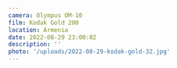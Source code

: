 ```yaml
---
camera: Olympus OM-10
film: Kodak Gold 200
location: Armenia
date: 2022-08-29 23:00:02
description: ''
photo: '/uploads/2022-08-29-kodak-gold-32.jpg'
---
```

